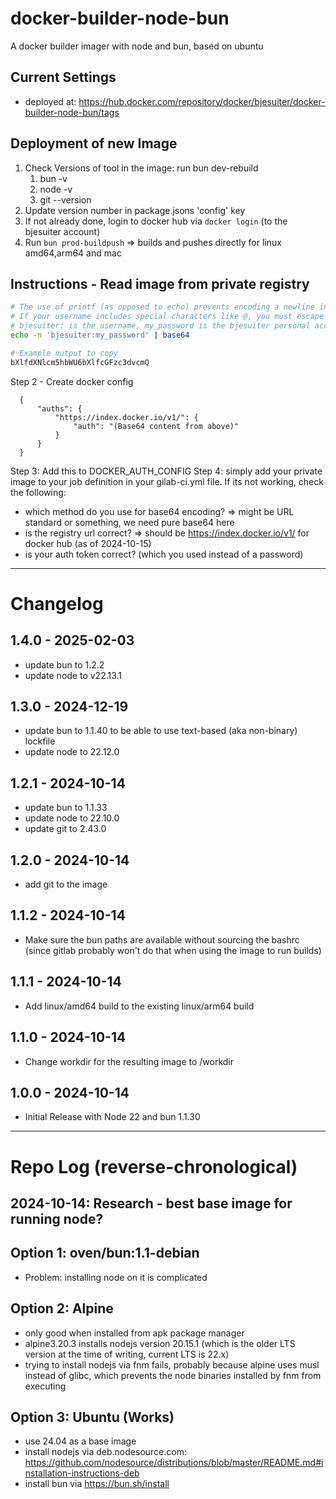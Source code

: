 # docker-builder-node-bun

A docker builder imager with node and bun, based on ubuntu

## Current Settings

- deployed at: https://hub.docker.com/repository/docker/bjesuiter/docker-builder-node-bun/tags

## Deployment of new Image

1. Check Versions of tool in the image: run bun dev-rebuild
   1. bun -v
   2. node -v
   3. git --version
2. Update version number in package.jsons 'config' key
3. If not already done, login to docker hub via `docker login` (to the bjesuiter account)
4. Run `bun prod-buildpush` => builds and pushes directly for linux amd64,arm64 and mac

## Instructions - Read image from private registry

```bash
# The use of printf (as opposed to echo) prevents encoding a newline in the password.
# If your username includes special characters like @, you must escape them with a backslash (\) to prevent authentication problems.
# bjesuiter: is the username, my_password is the bjesuiter personal access token
echo -n 'bjesuiter:my_password' | base64

# Example output to copy
bXlfdXNlcm5hbWU6bXlfcGFzc3dvcmQ
```

Step 2 - Create docker config

```
  {
      "auths": {
          "https://index.docker.io/v1/": {
              "auth": "(Base64 content from above)"
          }
      }
  }
```

Step 3: Add this to DOCKER_AUTH_CONFIG
Step 4: simply add your private image to your job definition in your gilab-ci.yml file. If its not working, check the following:

- which method do you use for base64 encoding? => might be URL standard or something, we need pure base64 here
- is the registry url correct? => should be https://index.docker.io/v1/ for docker hub (as of 2024-10-15)
- is your auth token correct? (which you used instead of a password)

---

# Changelog

## 1.4.0 - 2025-02-03

- update bun to 1.2.2
- update node to v22.13.1

## 1.3.0 - 2024-12-19

- update bun to 1.1.40 to be able to use text-based (aka non-binary) lockfile
- update node to 22.12.0

## 1.2.1 - 2024-10-14

- update bun to 1.1.33
- update node to 22.10.0
- update git to 2.43.0

## 1.2.0 - 2024-10-14

- add git to the image

## 1.1.2 - 2024-10-14

- Make sure the bun paths are available without sourcing the bashrc (since gitlab probably won't do that when using the image to run builds)

## 1.1.1 - 2024-10-14

- Add linux/amd64 build to the existing linux/arm64 build

## 1.1.0 - 2024-10-14

- Change workdir for the resulting image to /workdir

## 1.0.0 - 2024-10-14

- Initial Release with Node 22 and bun 1.1.30

---

# Repo Log (reverse-chronological)

## 2024-10-14: Research - best base image for running node?

## Option 1: oven/bun:1.1-debian

- Problem: installing node on it is complicated

## Option 2: Alpine

- only good when installed from apk package manager
- alpine3.20.3 installs nodejs version 20.15.1 (which is the older LTS version at the time of writing, current LTS is 22.x)
- trying to install nodejs via fnm fails, probably because alpine uses musl instead of glibc, which prevents the node binaries installed by fnm from executing

## Option 3: Ubuntu (Works)

- use 24.04 as a base image
- install nodejs via deb.nodesource.com: https://github.com/nodesource/distributions/blob/master/README.md#installation-instructions-deb
- install bun via https://bun.sh/install
